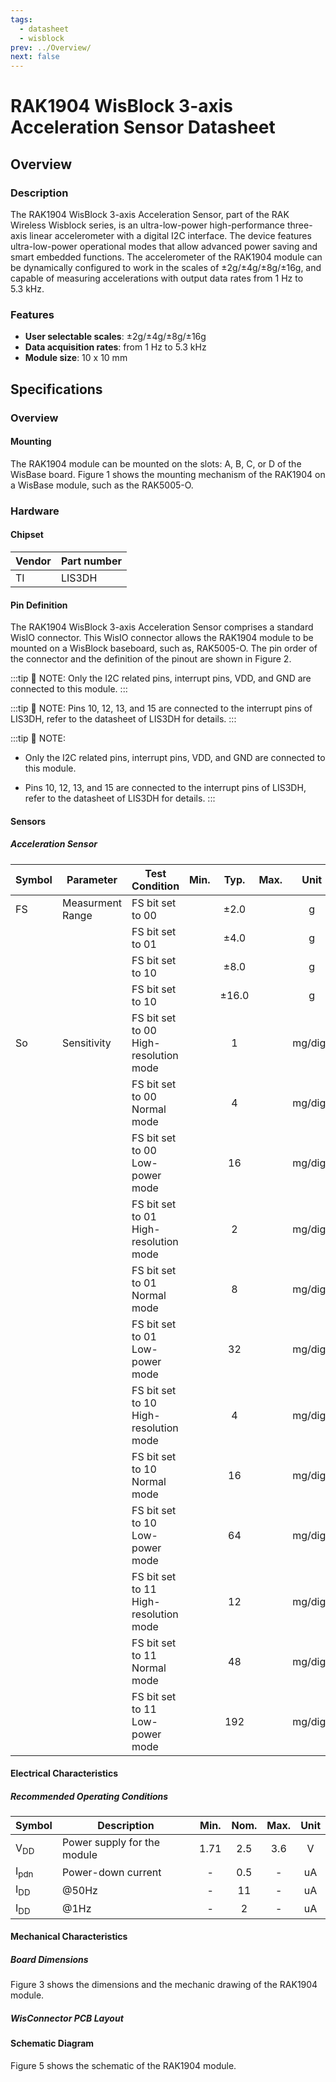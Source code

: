 ```yaml
---
tags:
  - datasheet
  - wisblock
prev: ../Overview/
next: false
---
```


# RAK1904 WisBlock 3-axis Acceleration Sensor Datasheet

## Overview

### Description

The RAK1904 WisBlock 3-axis Acceleration Sensor, part of the RAK Wireless Wisblock series, is an ultra-low-power high-performance three-axis linear accelerometer with a digital I2C interface. The device features ultra-low-power operational modes that allow advanced power saving and smart embedded functions.
The accelerometer of the RAK1904 module can be dynamically configured to work in the scales of ±2g/±4g/±8g/±16g, and capable of measuring accelerations with output data rates from 1&nbsp;Hz to 5.3&nbsp;kHz.

### Features 
* **User selectable scales**: ±2g/±4g/±8g/±16g
* **Data acquisition rates**: from 1&nbsp;Hz to 5.3&nbsp;kHz 
* **Module size**: 10 x 10&nbsp;mm

## Specifications

### Overview
<!-- Insert Picture of Sensor with its dimensions -->

#### Mounting

The RAK1904 module can be mounted on the slots: A, B, C, or D of the WisBase board. Figure 1 shows the mounting mechanism of the RAK1904 on a WisBase module, such as the RAK5005-O.

<rk-img
  src="/assets/images/wisblock/rak1904/datasheet/RAK19xx_mounting.png"
  width="50%"
  caption="RAK1904 WisBlock Sensor Mounting"
/>

### Hardware

#### Chipset

| Vendor | Part number |
| ------ | ----------- |
| TI     | LIS3DH |

#### Pin Definition
The RAK1904 WisBlock 3-axis Acceleration Sensor comprises a standard WisIO connector. This WisIO connector allows the RAK1904 module to be mounted on a WisBlock baseboard, such as, RAK5005-O. The pin order of the connector  and the definition of the pinout are shown in Figure 2. 

:::tip 📝 NOTE:
Only the I2C related pins, interrupt pins, VDD, and GND are connected to this module.
:::


<rk-img
  src="/assets/images/wisblock/rak1904/datasheet/RAK1904_pin.png"
  width="60%"
  caption="RAK1904 WisBlock Sensor Pinout Diagram"
/>

:::tip 📝 NOTE:
Pins 10, 12, 13, and 15 are connected to the interrupt pins of LIS3DH, refer to the datasheet of LIS3DH for details.
:::

:::tip 📝 NOTE:
- Only the I2C related pins, interrupt pins, VDD, and GND are connected to this module.

- Pins 10, 12, 13, and 15 are connected to the interrupt pins of LIS3DH, refer to the datasheet of LIS3DH for details.
:::

#### Sensors

##### Acceleration Sensor

| Symbol | Parameter        | Test Condition                               | Min. | Typ.  | Max. |   Unit   |
| ------ | ---------------- | -------------------------------------------- | :--: | :---: | :--: | :------: |
| FS     | Measurment Range | FS bit set to 00                             |      | ±2.0  |      |    g     |
|        |                  | FS bit set to 01                             |      | ±4.0  |      |    g     |
|        |                  | FS bit set to 10                             |      | ±8.0  |      |    g     |
|        |                  | FS bit set to 10                             |      | ±16.0 |      |    g     |
| So     | Sensitivity      | FS bit set to 00 <br /> High-resolution mode |      |   1   |      | mg/digit |
|        |                  | FS bit set to 00 <br /> Normal mode          |      |   4   |      | mg/digit |
|        |                  | FS bit set to 00 <br /> Low-power mode       |      |  16   |      | mg/digit |
|        |                  | FS bit set to 01 <br /> High-resolution mode |      |   2   |      | mg/digit |
|        |                  | FS bit set to 01 <br /> Normal mode          |      |   8   |      | mg/digit |
|        |                  | FS bit set to 01 <br /> Low-power mode       |      |  32   |      | mg/digit |
|        |                  | FS bit set to 10 <br /> High-resolution mode |      |   4   |      | mg/digit |
|        |                  | FS bit set to 10 <br /> Normal mode          |      |  16   |      | mg/digit |
|        |                  | FS bit set to 10 <br /> Low-power mode       |      |  64   |      | mg/digit |
|        |                  | FS bit set to 11 <br /> High-resolution mode |      |  12   |      | mg/digit |
|        |                  | FS bit set to 11 <br /> Normal mode          |      |  48   |      | mg/digit |
|        |                  | FS bit set to 11 <br /> Low-power mode       |      |  192  |      | mg/digit |

#### Electrical Characteristics

##### Recommended Operating Conditions

| Symbol          | Description                 | Min. | Nom. | Max. | Unit |
| --------------- | --------------------------- | :--: | :--: | :--: | :--: |
| V<sub>DD</sub>  | Power supply for the module | 1.71 | 2.5  | 3.6  |  V   |
| I<sub>pdn</sub> | Power-down current          |  -   | 0.5  |  -   |  uA  |
| I<sub>DD </sub> | @50Hz                       |  -   |  11  |  -   |  uA  |
| I<sub>DD </sub> | @1Hz                        |  -   |  2   |  -   |  uA  |

#### Mechanical Characteristics

##### Board Dimensions

Figure 3 shows the dimensions and the mechanic drawing of the RAK1904 module.

<rk-img
  src="/assets/images/wisblock/rak1904/datasheet/RAK19xx_mechanic_drawing.png"
  width="60%"
  caption="RAK1904 WisBlock Sensor Mechanic Drawing"
/>

##### WisConnector PCB Layout

<rk-img
  src="/assets/images/wisblock/rak1904/datasheet/MxxS1003K6M.png"
  width="100%"
  caption="WisConnector PCB footprint and recommendations"
/>

#### Schematic Diagram

Figure 5 shows the schematic of the RAK1904 module.

<rk-img
  src="/assets/images/wisblock/rak1904/datasheet/RAK1904_schematics.png"
  width="70%"
  caption="RAK1904 WisBlock Sensor schematics"
/>
